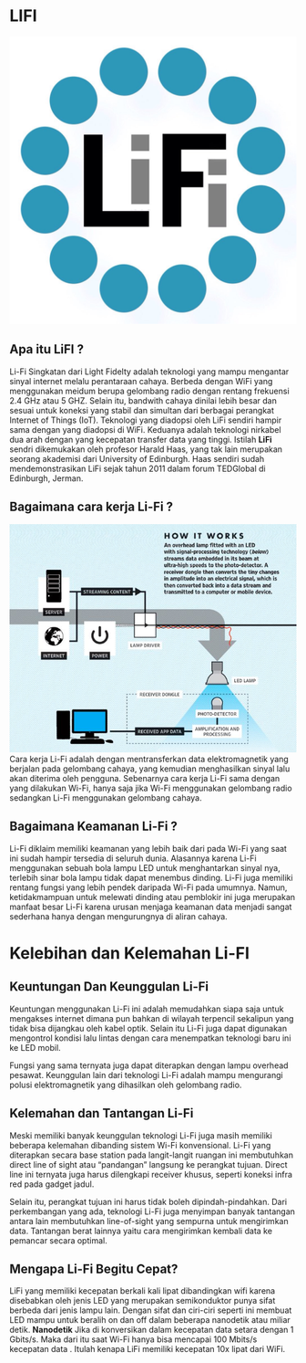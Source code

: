 # **LIFI**
![Image](LiFi.jpg)
## Apa itu LiFI ?
Li-Fi Singkatan dari Light Fidelty adalah teknologi yang mampu mengantar sinyal internet melalu perantaraan cahaya. 
Berbeda dengan WiFi yang menggunakan meidum berupa gelombang radio dengan rentang frekuensi 2.4 GHz atau 5 GHZ.
Selain itu, bandwith cahaya dinilai lebih besar dan sesuai untuk koneksi yang stabil dan simultan dari berbagai perangkat Internet of Things (IoT). Teknologi yang diadopsi oleh LiFi sendiri hampir sama dengan yang diadopsi di WiFi. Keduanya adalah teknologi nirkabel dua arah dengan yang kecepatan transfer data yang tinggi.
Istilah **LiFi** sendri dikemukakan oleh profesor Harald Haas, yang tak lain merupakan seorang akademisi dari University of Edinburgh. Haas sendiri sudah mendemonstrasikan LiFi sejak tahun 2011 dalam forum TEDGlobal di Edinburgh, Jerman.

## Bagaimana cara kerja Li-Fi ? 
![Image](Cara-kerja-Li-Fi.jpg) 
Cara kerja Li-Fi adalah dengan mentransferkan data elektromagnetik yang berjalan pada gelombang cahaya, yang kemudian menghasilkan sinyal lalu akan diterima oleh pengguna. Sebenarnya cara kerja Li-Fi sama dengan yang dilakukan Wi-Fi, hanya saja jika Wi-Fi menggunakan gelombang radio sedangkan Li-Fi menggunakan gelombang cahaya.

## Bagaimana Keamanan Li-Fi ?
Li-Fi diklaim memiliki keamanan yang lebih baik dari pada Wi-Fi yang saat ini sudah hampir tersedia di seluruh dunia. Alasannya karena Li-Fi menggunakan sebuah bola lampu LED untuk menghantarkan sinyal nya, terlebih sinar bola lampu tidak dapat menembus dinding.
Li-Fi juga memiliki rentang fungsi yang lebih pendek daripada Wi-Fi pada umumnya. Namun, ketidakmampuan untuk melewati dinding atau pemblokir ini juga merupakan manfaat besar Li-Fi karena urusan menjaga keamanan data menjadi sangat sederhana hanya dengan mengurungnya di aliran cahaya.

# Kelebihan dan Kelemahan Li-FI
## Keuntungan Dan Keunggulan Li-Fi
Keuntungan menggunakan Li-Fi ini adalah memudahkan siapa saja untuk mengakses internet dimana pun bahkan di wilayah terpencil sekalipun yang tidak bisa dijangkau oleh kabel optik. Selain itu Li-Fi juga dapat digunakan mengontrol kondisi lalu lintas dengan cara menempatkan teknologi baru ini ke LED mobil.

Fungsi yang sama ternyata juga dapat diterapkan dengan lampu overhead pesawat. Keunggulan lain dari teknologi Li-Fi adalah mampu mengurangi polusi elektromagnetik yang dihasilkan oleh gelombang radio.

## Kelemahan dan Tantangan Li-Fi
Meski memiliki banyak keunggulan teknologi Li-Fi juga masih memiliki beberapa kelemahan dibanding sistem Wi-Fi konvensional. Li-Fi yang diterapkan secara base station pada langit-langit ruangan ini membutuhkan direct line of sight atau “pandangan” langsung ke perangkat tujuan. Direct line ini ternyata juga harus dilengkapi receiver khusus, seperti koneksi infra red pada gadget jadul.

Selain itu, perangkat tujuan ini harus tidak boleh dipindah-pindahkan. Dari perkembangan yang ada, teknologi Li-Fi juga menyimpan banyak tantangan antara lain membutuhkan line-of-sight yang sempurna untuk mengirimkan data. Tantangan berat lainnya yaitu cara mengirimkan kembali data ke pemancar secara optimal.

## Mengapa Li-Fi Begitu Cepat?
LiFi yang memiliki kecepatan berkali kali lipat dibandingkan wifi karena disebabkan oleh jenis LED yang merupakan semikonduktor punya sifat berbeda dari jenis lampu lain. Dengan sifat dan ciri-ciri seperti ini membuat LED mampu untuk beralih on dan off dalam beberapa nanodetik atau miliar detik.
**Nanodetik** Jika di konversikan dalam kecepatan data setara dengan 1 Gbits/s. Maka dari itu saat Wi-Fi hanya bisa mencapai 100 Mbits/s kecepatan data .
Itulah kenapa LiFi memiliki kecepatan 10x lipat dari WiFi.
